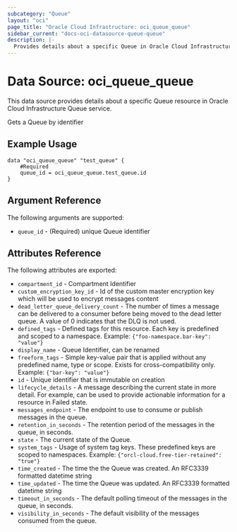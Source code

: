 ```yaml
---
subcategory: "Queue"
layout: "oci"
page_title: "Oracle Cloud Infrastructure: oci_queue_queue"
sidebar_current: "docs-oci-datasource-queue-queue"
description: |-
  Provides details about a specific Queue in Oracle Cloud Infrastructure Queue service
---
```


# Data Source: oci_queue_queue
This data source provides details about a specific Queue resource in Oracle Cloud Infrastructure Queue service.

Gets a Queue by identifier

## Example Usage

```hcl
data "oci_queue_queue" "test_queue" {
	#Required
	queue_id = oci_queue_queue.test_queue.id
}
```

## Argument Reference

The following arguments are supported:

* `queue_id` - (Required) unique Queue identifier


## Attributes Reference

The following attributes are exported:

* `compartment_id` - Compartment Identifier
* `custom_encryption_key_id` - Id of the custom master encryption key which will be used to encrypt messages content
* `dead_letter_queue_delivery_count` - The number of times a message can be delivered to a consumer before being moved to the dead letter queue. A value of 0 indicates that the DLQ is not used.
* `defined_tags` - Defined tags for this resource. Each key is predefined and scoped to a namespace. Example: `{"foo-namespace.bar-key": "value"}` 
* `display_name` - Queue Identifier, can be renamed
* `freeform_tags` - Simple key-value pair that is applied without any predefined name, type or scope. Exists for cross-compatibility only. Example: `{"bar-key": "value"}` 
* `id` - Unique identifier that is immutable on creation
* `lifecycle_details` - A message describing the current state in more detail. For example, can be used to provide actionable information for a resource in Failed state.
* `messages_endpoint` - The endpoint to use to consume or publish messages in the queue.
* `retention_in_seconds` - The retention period of the messages in the queue, in seconds.
* `state` - The current state of the Queue.
* `system_tags` - Usage of system tag keys. These predefined keys are scoped to namespaces. Example: `{"orcl-cloud.free-tier-retained": "true"}` 
* `time_created` - The time the the Queue was created. An RFC3339 formatted datetime string
* `time_updated` - The time the Queue was updated. An RFC3339 formatted datetime string
* `timeout_in_seconds` - The default polling timeout of the messages in the queue, in seconds.
* `visibility_in_seconds` - The default visibility of the messages consumed from the queue.


